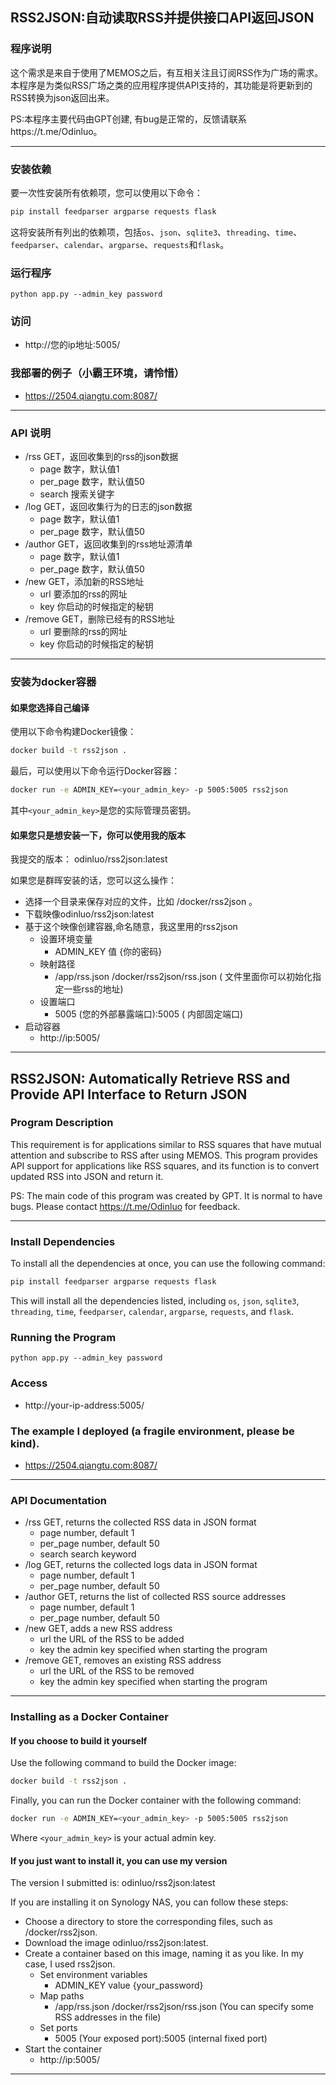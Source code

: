 ## RSS2JSON:自动读取RSS并提供接口API返回JSON

### 程序说明

这个需求是来自于使用了MEMOS之后，有互相关注且订阅RSS作为广场的需求。本程序是为类似RSS广场之类的应用程序提供API支持的，其功能是将更新到的RSS转换为json返回出来。

PS:本程序主要代码由GPT创建, 有bug是正常的，反馈请联系https://t.me/Odinluo。

----

### 安装依赖

要一次性安装所有依赖项，您可以使用以下命令：

```bash
pip install feedparser argparse requests flask
```

这将安装所有列出的依赖项，包括`os`、`json`、`sqlite3`、`threading`、`time`、`feedparser`、`calendar`、`argparse`、`requests`和`flask`。

### 运行程序

```shell
python app.py --admin_key password
```

### 访问

- http://您的ip地址:5005/

### 我部署的例子（小霸王环境，请怜惜）

- https://2504.qiangtu.com:8087/

----

### API 说明

- /rss  GET，返回收集到的rss的json数据
  - page 数字，默认值1
  - per_page 数字，默认值50
  - search 搜索关键字
- /log GET，返回收集行为的日志的json数据
  - page 数字，默认值1
  - per_page 数字，默认值50
- /author GET，返回收集到的rss地址源清单
  - page 数字，默认值1
  - per_page 数字，默认值50
- /new GET，添加新的RSS地址
  - url 要添加的rss的网址
  - key 你启动的时候指定的秘钥
- /remove GET，删除已经有的RSS地址
  - url 要删除的rss的网址
  - key 你启动的时候指定的秘钥

----

### 安装为docker容器

#### 如果您选择自己编译

使用以下命令构建Docker镜像：

```bash
docker build -t rss2json .
```

最后，可以使用以下命令运行Docker容器：

```bash
docker run -e ADMIN_KEY=<your_admin_key> -p 5005:5005 rss2json
```

其中`<your_admin_key>`是您的实际管理员密钥。

#### 如果您只是想安装一下，你可以使用我的版本

 我提交的版本： odinluo/rss2json:latest

如果您是群晖安装的话，您可以这么操作：

- 选择一个目录来保存对应的文件，比如 /docker/rss2json 。
- 下载映像odinluo/rss2json:latest
- 基于这个映像创建容器,命名随意，我这里用的rss2json
  - 设置环境变量
    - ADMIN_KEY 值 {你的密码}
  - 映射路径
    - /app/rss.json  /docker/rss2json/rss.json ( 文件里面你可以初始化指定一些rss的地址)
  - 设置端口
    - 5005 (您的外部暴露端口):5005 ( 内部固定端口)
- 启动容器
  - http://ip:5005/

----



## RSS2JSON: Automatically Retrieve RSS and Provide API Interface to Return JSON

### Program Description

This requirement is for applications similar to RSS squares that have mutual attention and subscribe to RSS after using MEMOS. This program provides API support for applications like RSS squares, and its function is to convert updated RSS into JSON and return it.

PS: The main code of this program was created by GPT. It is normal to have bugs. Please contact https://t.me/Odinluo for feedback.

----

### Install Dependencies

To install all the dependencies at once, you can use the following command:

```bash
pip install feedparser argparse requests flask
```

This will install all the dependencies listed, including `os`, `json`, `sqlite3`, `threading`, `time`, `feedparser`, `calendar`, `argparse`, `requests`, and `flask`.

### Running the Program

```shell
python app.py --admin_key password
```

### Access

- http://your-ip-address:5005/

### The example I deployed (a fragile environment, please be kind).

- https://2504.qiangtu.com:8087/

----

### API Documentation

- /rss GET, returns the collected RSS data in JSON format
  - page number, default 1
  - per_page number, default 50
  - search search keyword
- /log GET, returns the collected logs data in JSON format
  - page number, default 1
  - per_page number, default 50
- /author GET, returns the list of collected RSS source addresses
  - page number, default 1
  - per_page number, default 50
- /new GET, adds a new RSS address
  - url the URL of the RSS to be added
  - key the admin key specified when starting the program
- /remove GET, removes an existing RSS address
  - url the URL of the RSS to be removed
  - key the admin key specified when starting the program

----

### Installing as a Docker Container

#### If you choose to build it yourself

Use the following command to build the Docker image:

```bash
docker build -t rss2json .
```

Finally, you can run the Docker container with the following command:

```bash
docker run -e ADMIN_KEY=<your_admin_key> -p 5005:5005 rss2json
```

Where `<your_admin_key>` is your actual admin key.

#### If you just want to install it, you can use my version

The version I submitted is: odinluo/rss2json:latest

If you are installing it on Synology NAS, you can follow these steps:

- Choose a directory to store the corresponding files, such as /docker/rss2json.
- Download the image odinluo/rss2json:latest.
- Create a container based on this image, naming it as you like. In my case, I used rss2json.
  - Set environment variables
    - ADMIN_KEY value {your_password}
  - Map paths
    - /app/rss.json  /docker/rss2json/rss.json (You can specify some RSS addresses in the file)
  - Set ports
    - 5005 (Your exposed port):5005 (internal fixed port)
- Start the container
  - http://ip:5005/

----